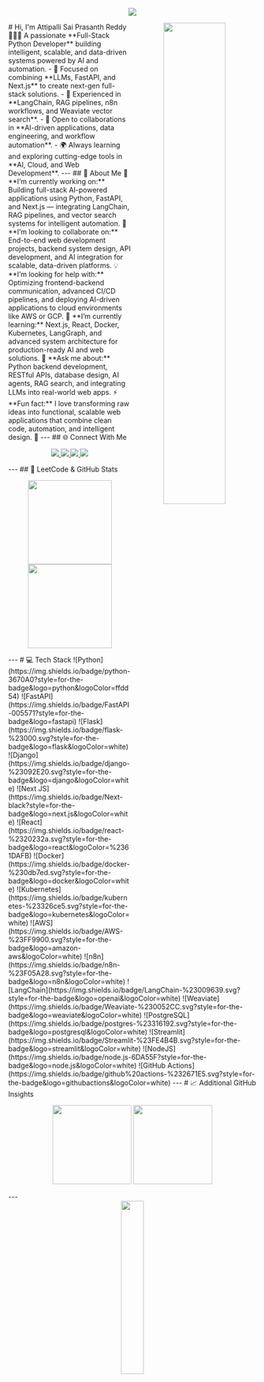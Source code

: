 <p align="center"><img src="https://i.imgur.com/A6bWGFl.gif"/></p> <p align="center"> <img src="https://media.giphy.com/media/QHE5gWI0QjqF2/giphy.gif" width="50%" align="right"> </p> # Hi, I'm Attipalli Sai Prasanth Reddy 👨🏿‍💻 A passionate **Full-Stack Python Developer** building intelligent, scalable, and data-driven systems powered by AI and automation. - 🧠 Focused on combining **LLMs, FastAPI, and Next.js** to create next-gen full-stack solutions. - 💬 Experienced in **LangChain, RAG pipelines, n8n workflows, and Weaviate vector search**. - 🤝 Open to collaborations in **AI-driven applications, data engineering, and workflow automation**. - 🌍 Always learning and exploring cutting-edge tools in **AI, Cloud, and Web Development**. --- ## 💫 About Me 🔭 **I’m currently working on:** Building full-stack AI-powered applications using Python, FastAPI, and Next.js — integrating LangChain, RAG pipelines, and vector search systems for intelligent automation. 🤝 **I’m looking to collaborate on:** End-to-end web development projects, backend system design, API development, and AI integration for scalable, data-driven platforms. 💡 **I’m looking for help with:** Optimizing frontend-backend communication, advanced CI/CD pipelines, and deploying AI-driven applications to cloud environments like AWS or GCP. 🌱 **I’m currently learning:** Next.js, React, Docker, Kubernetes, LangGraph, and advanced system architecture for production-ready AI and web solutions. 💬 **Ask me about:** Python backend development, RESTful APIs, database design, AI agents, RAG search, and integrating LLMs into real-world web apps. ⚡ **Fun fact:** I love transforming raw ideas into functional, scalable web applications that combine clean code, automation, and intelligent design. 🚀 --- ## 🌐 Connect With Me <p align="center"> <a href="https://x.com/prasanth_reddy_?t=4XqvNKD09EQqN-Snjg5DQw&s=09"> <img src="https://img.shields.io/badge/X-000000?style=for-the-badge&logo=x&logoColor=white"/> </a> <a href="https://www.linkedin.com/in/attipalliprasanth"> <img src="https://img.shields.io/badge/LinkedIn-0077B5?style=for-the-badge&logo=linkedin&logoColor=white"/> </a> <a href="https://substack.com/@saiattipalli"> <img src="https://img.shields.io/badge/Substack-FF6719?style=for-the-badge&logo=substack&logoColor=white"/> </a> <a href="https://leetcode.com/u/prasanth204/"> <img src="https://img.shields.io/badge/LeetCode-FFA116?style=for-the-badge&logo=leetcode&logoColor=white"/> </a> </p> --- ## 🧩 LeetCode & GitHub Stats <p align="center"> <img src="https://github-readme-stats.vercel.app/api?username=alphalearner&theme=dark&hide_border=false&include_all_commits=true&count_private=true" height="170" /> <img src="https://leetcard.jacoblin.cool/prasanth204?theme=dark&font=Baloo%202&ext=contest" height="170" /> </p> --- # 💻 Tech Stack ![Python](https://img.shields.io/badge/python-3670A0?style=for-the-badge&logo=python&logoColor=ffdd54) ![FastAPI](https://img.shields.io/badge/FastAPI-005571?style=for-the-badge&logo=fastapi) ![Flask](https://img.shields.io/badge/flask-%23000.svg?style=for-the-badge&logo=flask&logoColor=white) ![Django](https://img.shields.io/badge/django-%23092E20.svg?style=for-the-badge&logo=django&logoColor=white) ![Next JS](https://img.shields.io/badge/Next-black?style=for-the-badge&logo=next.js&logoColor=white) ![React](https://img.shields.io/badge/react-%2320232a.svg?style=for-the-badge&logo=react&logoColor=%2361DAFB) ![Docker](https://img.shields.io/badge/docker-%230db7ed.svg?style=for-the-badge&logo=docker&logoColor=white) ![Kubernetes](https://img.shields.io/badge/kubernetes-%23326ce5.svg?style=for-the-badge&logo=kubernetes&logoColor=white) ![AWS](https://img.shields.io/badge/AWS-%23FF9900.svg?style=for-the-badge&logo=amazon-aws&logoColor=white) ![n8n](https://img.shields.io/badge/n8n-%23F05A28.svg?style=for-the-badge&logo=n8n&logoColor=white) ![LangChain](https://img.shields.io/badge/LangChain-%23009639.svg?style=for-the-badge&logo=openai&logoColor=white) ![Weaviate](https://img.shields.io/badge/Weaviate-%230052CC.svg?style=for-the-badge&logo=weaviate&logoColor=white) ![PostgreSQL](https://img.shields.io/badge/postgres-%23316192.svg?style=for-the-badge&logo=postgresql&logoColor=white) ![Streamlit](https://img.shields.io/badge/Streamlit-%23FE4B4B.svg?style=for-the-badge&logo=streamlit&logoColor=white) ![NodeJS](https://img.shields.io/badge/node.js-6DA55F?style=for-the-badge&logo=node.js&logoColor=white) ![GitHub Actions](https://img.shields.io/badge/github%20actions-%232671E5.svg?style=for-the-badge&logo=githubactions&logoColor=white) --- # 📈 Additional GitHub Insights <p align="center"> <img src="https://nirzak-streak-stats.vercel.app/?user=alphalearner&theme=dark&hide_border=false" height="160" /> <img src="https://github-readme-stats.vercel.app/api/top-langs/?username=alphalearner&theme=dark&hide_border=false&include_all_commits=true&count_private=true&layout=compact" height="160" /> </p> --- <center><img src='https://media4.giphy.com/media/M9gbBd9nbDrOTu1Mqx/giphy.gif?cid=790b7611704aa2ca4e403287801480a6c753abf45f3e6242&rid=giphy.gif&ct=s' height=30% width=30% /></center>
